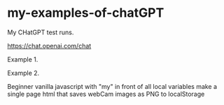 # my-examples-of-chatGPT





My CHatGPT test runs.



https://chat.openai.com/chat




Example 1.





Example 2. 


Beginner vanilla javascript with "my" in front of all local variables make a single page html that saves webCam images as PNG to localStorage


